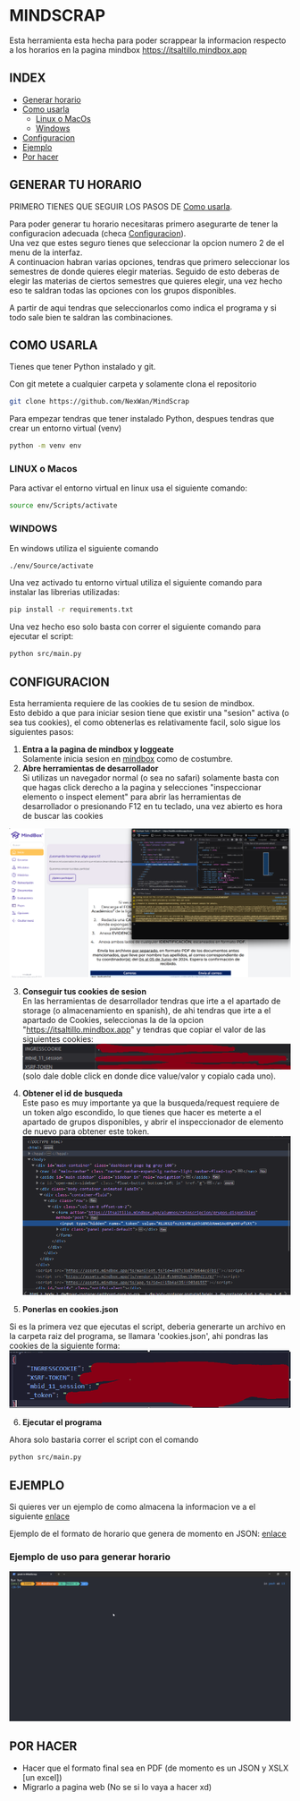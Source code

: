# MINDSCRAP

Esta herramienta esta hecha para poder scrappear la informacion respecto a los horarios en la pagina mindbox https://itsaltillo.mindbox.app

## INDEX  

- [Generar horario](#generar-tu-horario)
- [Como usarla](#como-usarla)
    - [Linux o MacOs](#linux-o-macos)
    - [Windows](#windows)
- [Configuracion](#configuracion)
- [Ejemplo](#ejemplo)
- [Por hacer](#por-hacer)


## GENERAR TU HORARIO  

PRIMERO TIENES QUE SEGUIR LOS PASOS DE [Como usarla](#como-usarla).

Para poder generar tu horario necesitaras primero asegurarte de tener la configuracion adecuada
(checa [Configuracion](#configuracion)).  
Una vez que estes seguro tienes que seleccionar la opcion numero 2 de el menu de la interfaz.  
A continuacion habran varias opciones, tendras que primero seleccionar los semestres de donde quieres elegir materias.
Seguido de esto deberas de elegir las materias de ciertos semestres que quieres elegir, una vez hecho eso te saldran todas las opciones con los grupos disponibles.

A partir de aqui tendras que seleccionarlos como indica el programa y si todo sale bien te saldran las combinaciones.

## COMO USARLA

Tienes que tener Python instalado y git.

Con git metete a cualquier carpeta y solamente clona el repositorio
```sh
git clone https://github.com/NexWan/MindScrap
```  


Para empezar tendras que tener instalado Python, despues tendras que crear un entorno virtual (venv)
```sh
python -m venv env
```
### LINUX o Macos
Para activar el entorno virtual en linux usa el siguiente comando:
```sh
source env/Scripts/activate
```

### WINDOWS
En windows utiliza el siguiente comando
```sh
./env/Source/activate
```

Una vez activado tu entorno virtual utiliza el siguiente comando para instalar las librerias utilizadas:
```sh
pip install -r requirements.txt
```

Una vez hecho eso solo basta con correr el siguiente comando para ejecutar el script:
```sh
python src/main.py
```

## CONFIGURACION
Esta herramienta requiere de las cookies de tu sesion de mindbox.  
Esto debido a que para iniciar sesion tiene que existir una "sesion" activa (o sea tus cookies), el como obtenerlas es relativamente facil, solo sigue los siguientes pasos:  

1. <b> Entra a la pagina de mindbox y loggeate </b>  
Solamente inicia sesion en [mindbox](https://itsaltillo.mindbox.app\alumnos) como de costumbre.  
2. <b> Abre herramientas de desarrollador </b>  
Si utilizas un navegador normal (o sea no safari) solamente basta con que hagas click derecho a la pagina y selecciones "inspeccionar elemento o inspect element" para abrir las herramientas de desarrollador o presionando F12 en tu teclado, una vez abierto es hora de buscar las cookies  
<img src='gitImgs/inspeccion.png'>   

3. <b> Conseguir tus cookies de sesion </b>  
En las herramientas de desarrollador tendras que irte a el apartado de storage (o almacenamiento en spanish), de ahi tendras que irte a el apartado de Cookies, seleccionas la de la opcion "https://itsaltillo.mindbox.app" y tendras que copiar el valor de las siguientes cookies:
![alt text](gitImgs/cookies1.png)  
(solo dale doble click en donde dice value/valor y copialo cada uno).

4. <b>Obtener el id de busqueda</b>  
Este paso es muy importante ya que la busqueda/request requiere de un token algo escondido, lo que tienes que hacer es meterte a el apartado de grupos disponibles, y abrir el inspeccionador de elemento de nuevo para obtener este token.
![alt text](gitImgs/token.png)

5. <b>Ponerlas en cookies.json</b>

Si es la primera vez que ejecutas el script, deberia generarte un archivo en la carpeta raiz del programa, se llamara 'cookies.json', ahi pondras las cookies de la siguiente forma:
![alt text](gitImgs/cuckie.png)

6. <b> Ejecutar el programa </b>

Ahora solo bastaria correr el script con el comando 
```sh
python src/main.py
```

## EJEMPLO

Si quieres ver un ejemplo de como almacena la informacion ve a el siguiente [enlace](example/example.json)

Ejemplo de el formato de horario que genera de momento en JSON: [enlace](example/example2.json)

### Ejemplo de uso para generar horario
![placeholder](example/terminal.gif)


## POR HACER

- Hacer que el formato final sea en PDF (de momento es un JSON y XSLX [un excel])
- Migrarlo a pagina web (No se si lo vaya a hacer xd)
